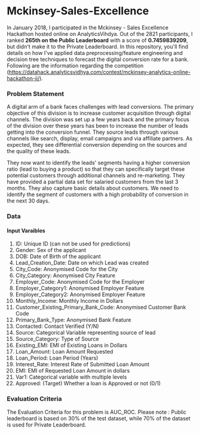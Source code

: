 # Mckinsey-Sales-Excellence

In January 2018, I participated in the Mckinsey - Sales Excellence Hackathon hosted online on AnalyticsVihdya. Out of the 2821 participants, I ranked **265th on the Public Leaderboard** with a score of **0.7459839209**, but didn't make it to the Private Leaderboard.
In this repository, you'll find details on how I've applied data preprocessing/feature engineering and decision tree techniques to forecast the digital conversion rate for a bank. 
Following are the information regarding the competition (https://datahack.analyticsvidhya.com/contest/mckinsey-analytics-online-hackathon-ii/).

### Problem Statement 
A digital arm of a bank faces challenges with lead conversions. The primary objective of this division is to increase customer acquisition through digital channels. The division was set up a few years back and the primary focus of the division over these years has been to increase the number of leads getting into the conversion funnel. They source leads through various channels like search, display, email campaigns and via affiliate partners. As expected, they see differential conversion depending on the sources and the quality of these leads.

They now want to identify the leads' segments having a higher conversion ratio (lead to buying a product) so that they can specifically target these potential customers through additional channels and re-marketing. They have provided a partial data set for salaried customers from the last 3 months. They also capture basic details about customers. We need to identify the segment of customers with a high probability of conversion in the next 30 days.

### Data

#### Input Varaibles

1. ID: Unique ID (can not be used for predictions)
2. Gender: Sex of the applicant
3. DOB: Date of Birth of the applicant
4. Lead_Creation_Date: Date on which Lead was created
5. City_Code: Anonymised Code for the City
6. City_Category: Anonymised City Feature
7. Employer_Code: Anonymised Code for the Employer
8. Employer_Category1: Anonymised Employer Feature
9. Employer_Category2: Anonymised Employer Feature
10. Monthly_Income: Monthly Income in Dollars
11. Customer_Existing_Primary_Bank_Code: Anonymised Customer Bank Code
12. Primary_Bank_Type: Anonymised Bank Feature
13. Contacted: Contact Verified (Y/N)
14. Source: Categorical Variable representing source of lead
15. Source_Category: Type of Source
16. Existing_EMI: EMI of Existing Loans in Dollars
17. Loan_Amount: Loan Amount Requested
18. Loan_Period: Loan Period (Years)
19. Interest_Rate: Interest Rate of Submitted Loan Amount
20. EMI: EMI of Requested Loan Amount in dollars
21. Var1: Categorical variable with multiple levels
22. Approved: (Target) Whether a loan is Approved or not (0/1)

### Evaluation Criteria

The Evaluation Criteria for this problem is AUC_ROC. Please note : Public leaderboard is based on 30% of the test dataset, while 70% of the dataset is used for Private Leaderboard.
